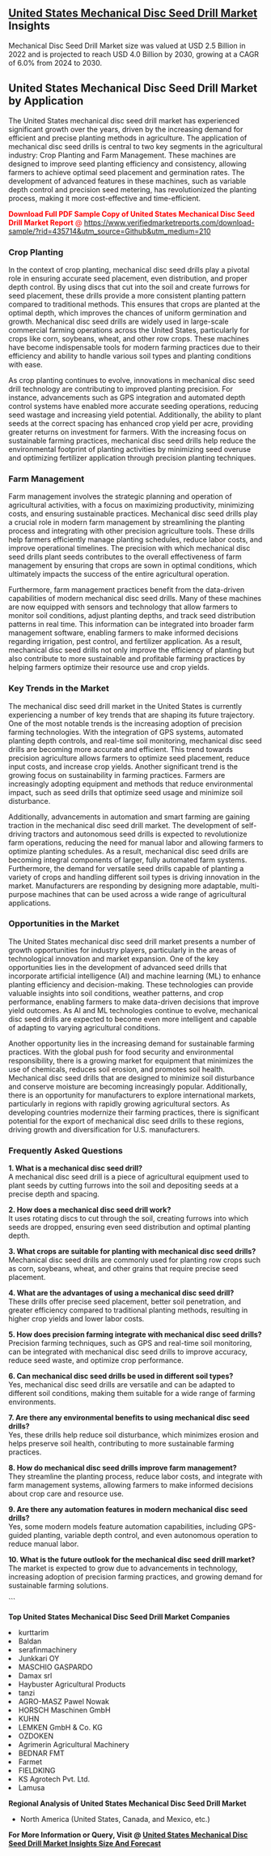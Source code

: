 <h2><a href="https://www.verifiedmarketreports.com/download-sample/?rid=435714&amp;utm_source=Github&amp;utm_medium=210" target="_blank">United States Mechanical Disc Seed Drill Market</a> Insights</h2><p>Mechanical Disc Seed Drill Market size was valued at USD 2.5 Billion in 2022 and is projected to reach USD 4.0 Billion by 2030, growing at a CAGR of 6.0% from 2024 to 2030.</p><p><h2>United States Mechanical Disc Seed Drill Market by Application</h2><p>The United States mechanical disc seed drill market has experienced significant growth over the years, driven by the increasing demand for efficient and precise planting methods in agriculture. The application of mechanical disc seed drills is central to two key segments in the agricultural industry: Crop Planting and Farm Management. These machines are designed to improve seed planting efficiency and consistency, allowing farmers to achieve optimal seed placement and germination rates. The development of advanced features in these machines, such as variable depth control and precision seed metering, has revolutionized the planting process, making it more cost-effective and time-efficient.</p><p><p><span class=""><span style="color: #ff0000;"><strong>Download Full PDF Sample Copy of United States Mechanical Disc Seed Drill Market Report</strong> @ </span><a href="https://www.verifiedmarketreports.com/download-sample/?rid=435714&amp;utm_source=Github&amp;utm_medium=210" target="_blank">https://www.verifiedmarketreports.com/download-sample/?rid=435714&amp;utm_source=Github&amp;utm_medium=210</a></span></p></p><h3>Crop Planting</h3><p>In the context of crop planting, mechanical disc seed drills play a pivotal role in ensuring accurate seed placement, even distribution, and proper depth control. By using discs that cut into the soil and create furrows for seed placement, these drills provide a more consistent planting pattern compared to traditional methods. This ensures that crops are planted at the optimal depth, which improves the chances of uniform germination and growth. Mechanical disc seed drills are widely used in large-scale commercial farming operations across the United States, particularly for crops like corn, soybeans, wheat, and other row crops. These machines have become indispensable tools for modern farming practices due to their efficiency and ability to handle various soil types and planting conditions with ease.</p><p>As crop planting continues to evolve, innovations in mechanical disc seed drill technology are contributing to improved planting precision. For instance, advancements such as GPS integration and automated depth control systems have enabled more accurate seeding operations, reducing seed wastage and increasing yield potential. Additionally, the ability to plant seeds at the correct spacing has enhanced crop yield per acre, providing greater returns on investment for farmers. With the increasing focus on sustainable farming practices, mechanical disc seed drills help reduce the environmental footprint of planting activities by minimizing seed overuse and optimizing fertilizer application through precision planting techniques.</p><h3>Farm Management</h3><p>Farm management involves the strategic planning and operation of agricultural activities, with a focus on maximizing productivity, minimizing costs, and ensuring sustainable practices. Mechanical disc seed drills play a crucial role in modern farm management by streamlining the planting process and integrating with other precision agriculture tools. These drills help farmers efficiently manage planting schedules, reduce labor costs, and improve operational timelines. The precision with which mechanical disc seed drills plant seeds contributes to the overall effectiveness of farm management by ensuring that crops are sown in optimal conditions, which ultimately impacts the success of the entire agricultural operation.</p><p>Furthermore, farm management practices benefit from the data-driven capabilities of modern mechanical disc seed drills. Many of these machines are now equipped with sensors and technology that allow farmers to monitor soil conditions, adjust planting depths, and track seed distribution patterns in real time. This information can be integrated into broader farm management software, enabling farmers to make informed decisions regarding irrigation, pest control, and fertilizer application. As a result, mechanical disc seed drills not only improve the efficiency of planting but also contribute to more sustainable and profitable farming practices by helping farmers optimize their resource use and crop yields.</p><h3>Key Trends in the Market</h3><p>The mechanical disc seed drill market in the United States is currently experiencing a number of key trends that are shaping its future trajectory. One of the most notable trends is the increasing adoption of precision farming technologies. With the integration of GPS systems, automated planting depth controls, and real-time soil monitoring, mechanical disc seed drills are becoming more accurate and efficient. This trend towards precision agriculture allows farmers to optimize seed placement, reduce input costs, and increase crop yields. Another significant trend is the growing focus on sustainability in farming practices. Farmers are increasingly adopting equipment and methods that reduce environmental impact, such as seed drills that optimize seed usage and minimize soil disturbance.</p><p>Additionally, advancements in automation and smart farming are gaining traction in the mechanical disc seed drill market. The development of self-driving tractors and autonomous seed drills is expected to revolutionize farm operations, reducing the need for manual labor and allowing farmers to optimize planting schedules. As a result, mechanical disc seed drills are becoming integral components of larger, fully automated farm systems. Furthermore, the demand for versatile seed drills capable of planting a variety of crops and handling different soil types is driving innovation in the market. Manufacturers are responding by designing more adaptable, multi-purpose machines that can be used across a wide range of agricultural applications.</p><h3>Opportunities in the Market</h3><p>The United States mechanical disc seed drill market presents a number of growth opportunities for industry players, particularly in the areas of technological innovation and market expansion. One of the key opportunities lies in the development of advanced seed drills that incorporate artificial intelligence (AI) and machine learning (ML) to enhance planting efficiency and decision-making. These technologies can provide valuable insights into soil conditions, weather patterns, and crop performance, enabling farmers to make data-driven decisions that improve yield outcomes. As AI and ML technologies continue to evolve, mechanical disc seed drills are expected to become even more intelligent and capable of adapting to varying agricultural conditions.</p><p>Another opportunity lies in the increasing demand for sustainable farming practices. With the global push for food security and environmental responsibility, there is a growing market for equipment that minimizes the use of chemicals, reduces soil erosion, and promotes soil health. Mechanical disc seed drills that are designed to minimize soil disturbance and conserve moisture are becoming increasingly popular. Additionally, there is an opportunity for manufacturers to explore international markets, particularly in regions with rapidly growing agricultural sectors. As developing countries modernize their farming practices, there is significant potential for the export of mechanical disc seed drills to these regions, driving growth and diversification for U.S. manufacturers.</p><h3>Frequently Asked Questions</h3><p><strong>1. What is a mechanical disc seed drill?</strong><br> A mechanical disc seed drill is a piece of agricultural equipment used to plant seeds by cutting furrows into the soil and depositing seeds at a precise depth and spacing.</p><p><strong>2. How does a mechanical disc seed drill work?</strong><br> It uses rotating discs to cut through the soil, creating furrows into which seeds are dropped, ensuring even seed distribution and optimal planting depth.</p><p><strong>3. What crops are suitable for planting with mechanical disc seed drills?</strong><br> Mechanical disc seed drills are commonly used for planting row crops such as corn, soybeans, wheat, and other grains that require precise seed placement.</p><p><strong>4. What are the advantages of using a mechanical disc seed drill?</strong><br> These drills offer precise seed placement, better soil penetration, and greater efficiency compared to traditional planting methods, resulting in higher crop yields and lower labor costs.</p><p><strong>5. How does precision farming integrate with mechanical disc seed drills?</strong><br> Precision farming techniques, such as GPS and real-time soil monitoring, can be integrated with mechanical disc seed drills to improve accuracy, reduce seed waste, and optimize crop performance.</p><p><strong>6. Can mechanical disc seed drills be used in different soil types?</strong><br> Yes, mechanical disc seed drills are versatile and can be adapted to different soil conditions, making them suitable for a wide range of farming environments.</p><p><strong>7. Are there any environmental benefits to using mechanical disc seed drills?</strong><br> Yes, these drills help reduce soil disturbance, which minimizes erosion and helps preserve soil health, contributing to more sustainable farming practices.</p><p><strong>8. How do mechanical disc seed drills improve farm management?</strong><br> They streamline the planting process, reduce labor costs, and integrate with farm management systems, allowing farmers to make informed decisions about crop care and resource use.</p><p><strong>9. Are there any automation features in modern mechanical disc seed drills?</strong><br> Yes, some modern models feature automation capabilities, including GPS-guided planting, variable depth control, and even autonomous operation to reduce manual labor.</p><p><strong>10. What is the future outlook for the mechanical disc seed drill market?</strong><br> The market is expected to grow due to advancements in technology, increasing adoption of precision farming practices, and growing demand for sustainable farming solutions.</p>```</p><p><strong>Top United States Mechanical Disc Seed Drill Market Companies</strong></p><div data-test-id=""><p><li>kurttarim</li><li> Baldan</li><li> serafinmachinery</li><li> Junkkari OY</li><li> MASCHIO GASPARDO</li><li> Damax srl</li><li> Haybuster Agricultural Products</li><li> tanzi</li><li> AGRO-MASZ Pawel Nowak</li><li> HORSCH Maschinen GmbH</li><li> KUHN</li><li> LEMKEN GmbH & Co. KG</li><li> OZDOKEN</li><li> Agrimerin Agricultural Machinery</li><li> BEDNAR FMT</li><li> Farmet</li><li> FIELDKING</li><li> KS Agrotech Pvt. Ltd.</li><li> Lamusa</li></p><div><strong>Regional Analysis of&nbsp;United States Mechanical Disc Seed Drill Market</strong></div><ul><li dir="ltr"><p dir="ltr">North America&nbsp;(United States, Canada, and Mexico, etc.)</p></li></ul><p><strong>For More Information or Query, Visit @&nbsp;</strong><strong><a href="https://www.verifiedmarketreports.com/product/mechanical-disc-seed-drill-market/?utm_source=Github&amp;utm_medium=210" target="_blank">United States Mechanical Disc Seed Drill Market Insights Size And Forecast</a></strong></p></div>

